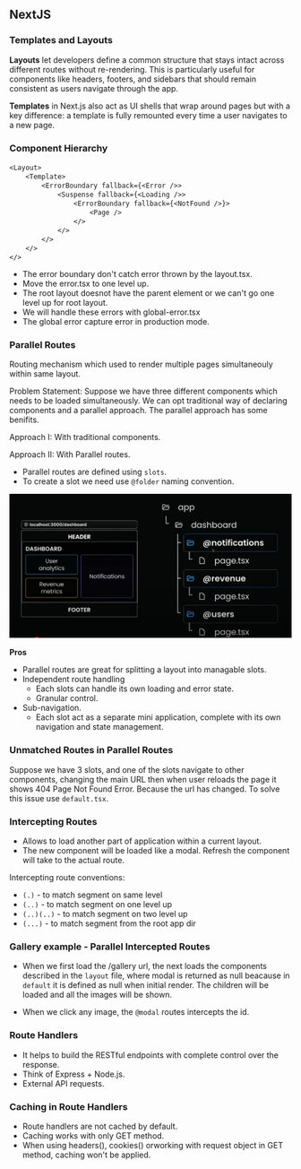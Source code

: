 ## NextJS

### Templates and Layouts

**Layouts** let developers define a common structure that stays intact across different routes without re-rendering. This is particularly useful for components like headers, footers, and sidebars that should remain consistent as users navigate through the app.

**Templates** in Next.js also act as UI shells that wrap around pages but with a key difference: a template is fully remounted every time a user navigates to a new page.

### Component Hierarchy

```react
<Layout>
    <Template>
        <ErrorBoundary fallback={<Error />>
            <Suspense fallback={<Loading />>
                <ErrorBoundary fallback={<NotFound />}>
                    <Page />
                </>
            </>
        </>
    </>
</>
```

- The error boundary don't catch error thrown by the layout.tsx.
- Move the error.tsx to one level up.
- The root layout doesnot have the parent element or we can't go one level up for root layout.
- We will handle these errors with global-error.tsx
- The global error capture error in production mode.

### Parallel Routes

Routing mechanism which used to render multiple pages simultaneouly within same layout.

Problem Statement: Suppose we have three different components which needs to be loaded simultaneously. We can opt traditional way of declaring components and a parallel approach. The parallel approach has some benifits.

Approach I: With traditional components.

Approach II: With Parallel routes.

- Parallel routes are defined using `slots`.
- To create a slot we need use `@folder` naming convention.

<img src="/public/parallel1.png" />

**Pros**

- Parallel routes are great for splitting a layout into managable slots.
- Independent route handling
  - Each slots can handle its own loading and error state.
  - Granular control.
- Sub-navigation.
  - Each slot act as a separate mini application, complete with its own navigation and state management.

### Unmatched Routes in Parallel Routes

Suppose we have 3 slots, and one of the slots navigate to other components, changing the main URL then when user reloads the page it shows 404 Page Not Found Error. Because the url has changed. To solve this issue use `default.tsx`.

### Intercepting Routes

- Allows to load another part of application within a current layout.
- The new component will be loaded like a modal. Refresh the component will take to the actual route.

Intercepting route conventions:

- `(.)` - to match segment on same level
- `(..)` - to match segment on one level up
- `(..)(..)` - to match segment on two level up
- `(...)` - to match segment from the root app dir

### Gallery example - Parallel Intercepted Routes

- When we first load the /gallery url, the next loads the components described in the `layout` file, where modal is returned as null beacause in `default` it is defined as null when initial render. The children will be loaded and all the images will be shown.

- When we click any image, the `@modal` routes intercepts the id.

### Route Handlers

- It helps to build the RESTful endpoints with complete control over the response.
- Think of Express + Node.js.
- External API requests.

### Caching in Route Handlers

- Route handlers are not cached by default.
- Caching works with only GET method.
- When using headers(), cookies() orworking with request object in GET method, caching won't be applied.
